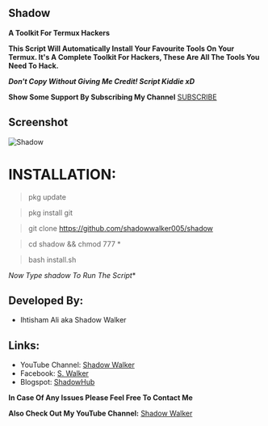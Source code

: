 ## Shadow

**A Toolkit For Termux Hackers**

**This Script Will Automatically Install Your Favourite Tools On Your Termux. It's A Complete Toolkit For Hackers, These Are All The Tools You Need To Hack.**

***Don't Copy Without Giving Me Credit! Script Kiddie xD***

**Show Some Support By Subscribing My Channel** [SUBSCRIBE](https://youtube.com/ShadowWalkerYT)

## Screenshot
![Shadow](https://github.com/shadowwalker005/shadow/blob/master/Screenshot_2020-07-14-01-25-33.png)




# INSTALLATION:

> pkg update

> pkg install git

> git clone https://github.com/shadowwalker005/shadow

>  cd shadow && chmod 777 *

> bash install.sh

*Now Type _shadow_ To Run The Script**

## Developed By:
- Ihtisham Ali aka Shadow Walker
## Links:
- YouTube Channel: [Shadow Walker](https://youtube.com/ShadowWalkerYT)
- Facebook: [S. Walker](https://facebook.com/ShadowWalkerYT)
- Blogspot: [ShadowHub]( https://shadowhub.blogspot.com)



**In Case Of Any Issues Please Feel Free To Contact Me**

**Also Check Out My YouTube Channel:** [Shadow Walker](https://youtube.com/ShadowWalkerYT)


